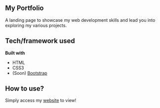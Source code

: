 ## My Portfolio
A landing page to showcase my web development skills and lead you into exploring my various projects.

## Tech/framework used
<b>Built with</b>
- HTML
- CSS3
- (Soon) [Bootstrap](https://getbootstrap.com/)

## How to use?
Simply access my [website](www.tarik.space) to view!
